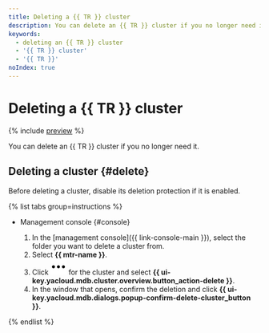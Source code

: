 ```yaml
---
title: Deleting a {{ TR }} cluster
description: You can delete an {{ TR }} cluster if you no longer need it.
keywords:
  - deleting an {{ TR }} cluster
  - '{{ TR }} cluster'
  - '{{ TR }}'
noIndex: true
---
```


# Deleting a {{ TR }} cluster

{% include [preview](../../_includes/managed-trino/note-preview.md) %}

You can delete an {{ TR }} cluster if you no longer need it.

## Deleting a cluster {#delete}

Before deleting a cluster, disable its deletion protection if it is enabled.

{% list tabs group=instructions %}

- Management console {#console}

  1. In the [management console]({{ link-console-main }}), select the folder you want to delete a cluster from.
  1. Select **{{ mtr-name }}**.
  1. Click ![image](../../_assets/console-icons/ellipsis.svg) for the cluster and select **{{ ui-key.yacloud.mdb.cluster.overview.button_action-delete }}**.
  1. In the window that opens, confirm the deletion and click **{{ ui-key.yacloud.mdb.dialogs.popup-confirm-delete-cluster_button }}**.

{% endlist %}
